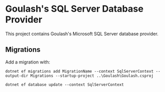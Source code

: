 # Goulash's SQL Server Database Provider

This project contains Goulash's Microsoft SQL Server database provider.

## Migrations

Add a migration with:

```
dotnet ef migrations add MigrationName --context SqlServerContext --output-dir Migrations --startup-project ..\Goulash\Goulash.csproj

dotnet ef database update --context SqlServerContext
```
